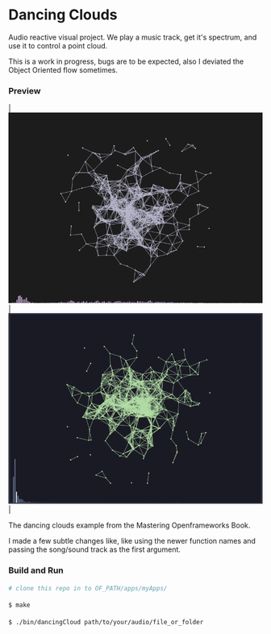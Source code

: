 # Dancing Clouds

Audio reactive visual project. We play a music track, get it's spectrum, and use
it to control a point cloud.

This is a work in progress, bugs are to be expected, also I deviated the Object
Oriented flow sometimes.

### Preview

| ![](screens/screen.png) | ![](screens/screen_2.png) |

The dancing clouds example from the Mastering Openframeworks Book.

I made a few subtle changes like, like using the newer function names and
passing the song/sound track as the first argument.

### Build and Run

```sh
# clone this repo in to OF_PATH/apps/myApps/

$ make

$ ./bin/dancingCloud path/to/your/audio/file_or_folder
```
